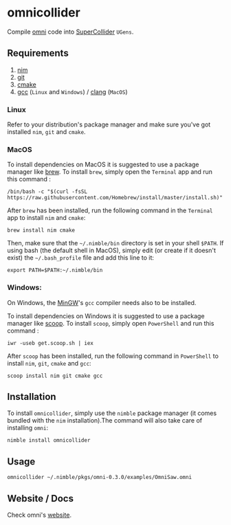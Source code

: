 # **omnicollider**

Compile [omni](https://github.com/vitreo12/omni) code into [SuperCollider](https://github.com/supercollider/supercollider) `UGens`.

## **Requirements**

1) [nim](https://nim-lang.org/)
2) [git](https://git-scm.com/)
3) [cmake](https://cmake.org/) 
4) [gcc](https://gcc.gnu.org/) (`Linux` and `Windows`)  /  [clang](https://clang.llvm.org/) (`MacOS`)

### **Linux**

Refer to your distribution's package manager and make sure you've got installed `nim`, `git` and `cmake`.

### **MacOS**

To install dependencies on MacOS it is suggested to use a package manager like [brew](https://brew.sh/). 
To install `brew`, simply open the `Terminal` app and run this command :
    
    /bin/bash -c "$(curl -fsSL https://raw.githubusercontent.com/Homebrew/install/master/install.sh)"

After `brew` has been installed, run the following command in the `Terminal` app to install `nim` and `cmake`:

    brew install nim cmake

Then, make sure that the `~/.nimble/bin` directory is set in your shell `$PATH`.
If using bash (the default shell in MacOS), simply edit (or create if it doesn't exist) the `~/.bash_profile` file and add this line to it: 

    export PATH=$PATH:~/.nimble/bin

### **Windows:**

On Windows, the [MinGW](http://mingw.org/)'s `gcc` compiler needs also to be installed.

To install dependencies on Windows it is suggested to use a package manager like [scoop](https://scoop.sh/). 
To install `scoop`, simply open `PowerShell` and run this command :
    
    iwr -useb get.scoop.sh | iex

After `scoop` has been installed, run the following command in `PowerShell` to install `nim`, `git`, `cmake` and `gcc`:

    scoop install nim git cmake gcc

## **Installation**

To install `omnicollider`, simply use the `nimble` package manager (it comes bundled with the `nim` installation).The command will also take care of installing `omni`:

    nimble install omnicollider

## **Usage**

    omnicollider ~/.nimble/pkgs/omni-0.3.0/examples/OmniSaw.omni

## **Website / Docs**

Check omni's [website](https://vitreo12.github.io/omni).